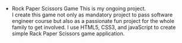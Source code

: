 * Rock Paper Scissors Game
This is my ongoing project. \
I create this game not only as mandatory project to pass software engineer course but also as a passionate fun project for the whole family to get involved. I use HTML5, CSS3, and javaScript to create simple Rack Paper Scissors game application. 